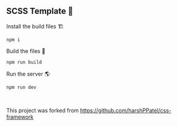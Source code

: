 ## SCSS Template 💄


Install the build files 🏗

`npm i`

Build the files 📁

`npm run build`

Run the server 🌎

`npm run dev`


&nbsp;


This project was forked from https://github.com/harshPPatel/css-framework


